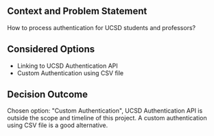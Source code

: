 ## Context and Problem Statement

How to process authentication for UCSD students and professors?

## Considered Options

* Linking to UCSD Authentication API
* Custom Authentication using CSV file

## Decision Outcome

Chosen option: "Custom Authentication", UCSD Authentication API is outside the scope and timeline of this project. A custom authentication using CSV file is a good alternative.
